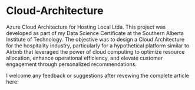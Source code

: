 # Cloud-Architecture
Azure Cloud Architecture for Hosting Local Ltda.
This project was developed as part of my Data Science Certificate at the Southern Alberta Institute of Technology. The objective was to design a Cloud Architecture for the hospitality industry, particularly for a hypothetical platform similar to Airbnb that leveraged the power of cloud computing to optimize resource allocation, enhance operational efficiency, and elevate customer engagement through personalized recommendations. 

I welcome any feedback or suggestions after revewing the complete article here: 

